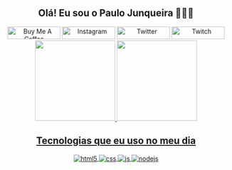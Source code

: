 <div align="center">
  <h2>Olá! Eu sou o Paulo Junqueira 🤠🌾🍺</h2>
  <a href="https://www.buymeacoffee.com/cesinha" target="_blank"><img src="https://cdn.buymeacoffee.com/buttons/default-orange.png" alt="Buy Me A Coffee" height="28" width="119"></a>
  <a href="https://instagram.com/opaulojunqueira" target="_blank"><img src="https://img.shields.io/badge/Instagram-E4405F?style=for-the-badge&logo=instagram&logoColor=white" alt="Instagram" height="28" width="119"></a>
  <a href="https://twitter.com/opaulojunqueira" target="_blank"><img src="https://img.shields.io/badge/Twitter-00acee?style=for-the-badge&logo=twitter&logoColor=white" alt="Twitter" height="28" width="119"></a>
  <a href="https://twitch.tv/zn0rd" target="_blank"><img src="https://img.shields.io/badge/Twitch-9146FF?style=for-the-badge&logo=twitch&logoColor=white" alt="Twitch" height="28" width="119"></a>
</div>

<div align="center">
  <a href="https://github.com/opaulojunqueira">
  <img height="180em" src="https://github-readme-stats.vercel.app/api?username=opaulojunqueira&show_icons=true&theme=dracula&count_private=true"/>
  <img height="180em" src="https://github-readme-stats.vercel.app/api/top-langs/?username=opaulojunqueira&layout=compact&langs_count=7&theme=dracula"/>
</div>

<div style="display: inline_block" align="center">
  <h2>Tecnologias que eu uso no meu dia</h2>
  <img align="center" alt="html5" src="https://img.shields.io/badge/HTML5-E34F26?style=for-the-badge&logo=html5&logoColor=white" />
  <img align="center" alt="css" src="https://img.shields.io/badge/CSS3-1572B6?style=for-the-badge&logo=css3&logoColor=white" />
  <img align="center" alt="js" src="https://img.shields.io/badge/JavaScript-F7DF1E?style=for-the-badge&logo=javascript&logoColor=black" />
  <img align="center" alt="nodejs" src="https://img.shields.io/badge/Node.js-43853D?style=for-the-badge&logo=node.js&logoColor=white" />
</div>
<br>

